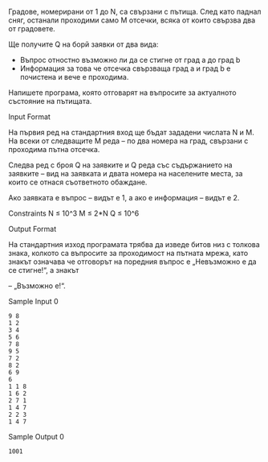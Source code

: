Градове, номерирани от 1 до N, са свързани с пътища. След като паднал сняг, останали проходими само M отсечки, всяка от които свързва два от градовете.

Ще получите Q на борй заявки от два вида:

  - Въпрос отностно възможно ли да се стигне от град a до град b 
  - Информация за това че отсечка свързваща град a и град b е почистена и вече е проходима.

Напишете програма, която отговарят на въпросите за актуалното състояние на пътищата.

Input Format

На първия ред на стандартния вход ще бъдат зададени числата N
и M. На всеки от следващите M реда – по два номера на град, свързани с проходима пътна отсечка.

Следва ред с броя Q на заявките и Q реда със съдържанието на заявките – вид на заявката и двата номера на населените места, за които се отнася съответното обаждане.

Ако заявката е въпрос – видът е 1, а ако е информация – видът е 2.

Constraints
N ≤ 10^3
M ≤ 2*N
Q ≤ 10^6

Output Format

На стандартния изход програмата трябва да изведе битов низ с толкова знака, колкото са въпросите за проходимост на пътната мрежа, като знакът
означава че отговорът на поредния въпрос е „Невъзможно е да се стигне!“, а знакът

– „Възможно е!“.

Sample Input 0

    9 8
    1 2
    3 4
    5 6
    7 8
    9 5
    7 2
    8 2
    6 9
    6
    1 1 8
    1 6 2
    2 7 1
    1 4 7
    2 2 3
    1 4 7

Sample Output 0

    1001


